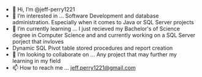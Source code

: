 - 👋 Hi, I’m @jeff-perry1221
- 👀 I’m interested in ... Software Development and database administration. Especially when it comes to Java or SQL Server projects
- 🌱 I’m currently learning ... I just recieved my Bachelor's of Science degree in Computer Science and and currently working on a SQL Server porject that invloves 
- Dynamic SQL Pivot table stored procedures and report creation
- 💞️ I’m looking to collaborate on ... Any project that may further my learning in my field
- 📫 How to reach me ... jeff.perry1221@gmail.com

<!---
jeff-perry1221/jeff-perry1221 is a ✨ special ✨ repository because its `README.md` (this file) appears on your GitHub profile.
You can click the Preview link to take a look at your changes.
--->
